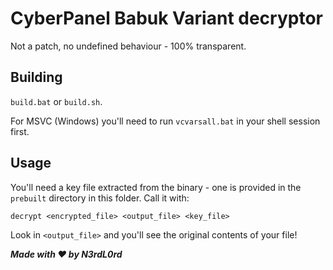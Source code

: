 # CyberPanel Babuk Variant decryptor

Not a patch, no undefined behaviour - 100% transparent.

## Building

`build.bat` or `build.sh`.

For MSVC (Windows) you'll need to run `vcvarsall.bat` in your shell session first.

## Usage

You'll need a key file extracted from the binary - one is provided in the `prebuilt` directory in this folder. Call it with:

```
decrypt <encrypted_file> <output_file> <key_file>
```

Look in `<output_file>` and you'll see the original contents of your file!

***Made with :heart: by N3rdL0rd***